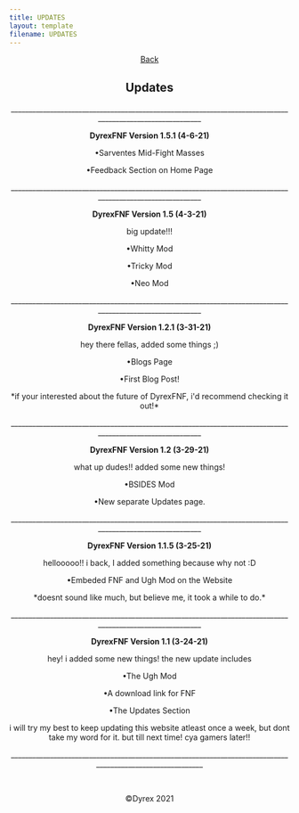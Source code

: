 ```yaml
---
title: UPDATES
layout: template
filename: UPDATES
--- 
```

<p style="text-align: center;"><a href="https://dyrexfnf.github.io/FNF/">Back</a></p>
<h2 style="text-align: center;"><strong>Updates</strong></h2>
<p style="text-align: center;">___________________________________________________________________________________________________________</p>
<p style="text-align: center;"><strong>DyrexFNF Version 1.5.1 (4-6-21)</strong></p>
<p style="text-align: center;">&bull;Sarventes Mid-Fight Masses</p>
<p style="text-align: center;">&bull;Feedback Section on Home Page</p>
<p style="text-align: center;">___________________________________________________________________________________________________________</p>
<p style="text-align: center;"><strong>DyrexFNF Version 1.5 (4-3-21)</strong></p>
<p style="text-align: center;">big update!!!</p>
<p style="text-align: center;">&bull;Whitty Mod</p>
<p style="text-align: center;">&bull;Tricky Mod</p>
<p style="text-align: center;">&bull;Neo Mod</p>
<p style="text-align: center;">___________________________________________________________________________________________________________</p>
<p style="text-align: center;"><strong>DyrexFNF Version 1.2.1 (3-31-21)</strong></p>
<p style="text-align: center;">hey there fellas, added some things ;)</p>
<p style="text-align: center;">&bull;Blogs Page</p>
<p style="text-align: center;">&bull;First Blog Post!</p>
<p style="text-align: center;">*if your interested about the future of DyrexFNF, i'd recommend checking it out!*</p>
<p style="text-align: center;">___________________________________________________________________________________________________________</p>
<p style="text-align: center;"><strong>DyrexFNF Version 1.2 (3-29-21)</strong></p>
<p style="text-align: center;">what up dudes!! added some new things!</p>
<p style="text-align: center;">&bull;BSIDES Mod</p>
<p style="text-align: center;">&bull;New separate Updates page.</p>
<p style="text-align: center;">___________________________________________________________________________________________________________</p>
<p style="text-align: center;"><strong>DyrexFNF Version 1.1.5 (3-25-21)</strong></p>
<p style="text-align: center;">hellooooo!! i back, I added something because why not :D</p>
<p style="text-align: center;">&bull;Embeded FNF and Ugh Mod on the Website</p>
<p style="text-align: center;">*doesnt sound like much, but believe me, it took a while to do.*</p>
<p style="text-align: center;">___________________________________________________________________________________________________________</p>
<p style="text-align: center;"><strong>DyrexFNF Version 1.1 (3-24-21)</strong></p>
<p style="text-align: center;">hey! i added some new things! the new update includes</p>
<p style="text-align: center;">&bull;The Ugh Mod</p>
<p style="text-align: center;">&bull;A download link for FNF</p>
<p style="text-align: center;">&bull;The Updates Section</p>
<p style="text-align: center;">i will try my best to keep updating this website atleast once a week, but dont take my word for it. but till next time! cya gamers later!!</p>
<p style="text-align: center;">____________________________________________________________________________________________________________</p>
<p style="text-align: center;">&nbsp;</p>
<p style="text-align: center;">&copy;Dyrex 2021</p>
